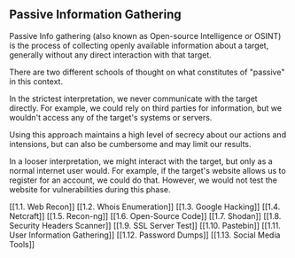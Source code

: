 ## Passive Information Gathering

Passive Info gathering (also known as Open-source Intelligence or OSINT) is the process of collecting openly available information about a target, generally without any direct interaction with that target.

There are two different schools of thought on what constitutes of "passive" in this context.

In the strictest interpretation, we never communicate with the target directly. For example, we could rely on third parties for information, but we wouldn't access any of the target's systems or servers.

Using this approach maintains a high level of secrecy about our actions and intensions, but can also be cumbersome and may limit our results.

In a looser interpretation, we might interact with the target, but only as a normal internet user would. For example, if the target's website allows us to register for an account, we could do that. However, we would not test the website for vulnerabilities during this phase.

[[1.1. Web Recon]]
[[1.2. Whois Enumeration]]
[[1.3. Google Hacking]]
[[1.4. Netcraft]]
[[1.5. Recon-ng]]
[[1.6. Open-Source Code]]
[[1.7. Shodan]]
[[1.8. Security Headers Scanner]]
[[1.9. SSL Server Test]]
[[1.10. Pastebin]]
[[1.11. User Information Gathering]]
[[1.12. Password Dumps]]
[[1.13. Social Media Tools]]